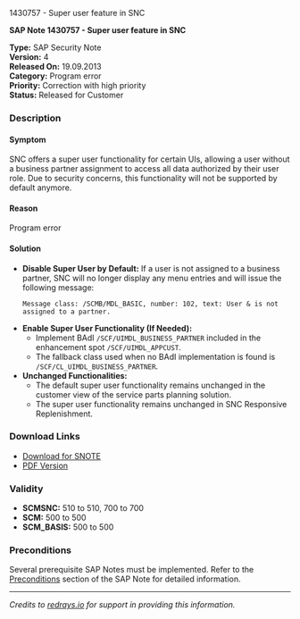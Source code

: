 1430757 - Super user feature in SNC

**SAP Note 1430757 - Super user feature in SNC**

**Type:** SAP Security Note  
**Version:** 4  
**Released On:** 19.09.2013  
**Category:** Program error  
**Priority:** Correction with high priority  
**Status:** Released for Customer  

### Description

#### Symptom
SNC offers a super user functionality for certain UIs, allowing a user without a business partner assignment to access all data authorized by their user role. Due to security concerns, this functionality will not be supported by default anymore.

#### Reason
Program error

#### Solution
- **Disable Super User by Default:** If a user is not assigned to a business partner, SNC will no longer display any menu entries and will issue the following message:
  ```
  Message class: /SCMB/MDL_BASIC, number: 102, text: User & is not assigned to a partner.
  ```
- **Enable Super User Functionality (If Needed):**
  - Implement BAdI `/SCF/UIMDL_BUSINESS_PARTNER` included in the enhancement spot `/SCF/UIMDL_APPCUST`.
  - The fallback class used when no BAdI implementation is found is `/SCF/CL_UIMDL_BUSINESS_PARTNER`.
- **Unchanged Functionalities:**
  - The default super user functionality remains unchanged in the customer view of the service parts planning solution.
  - The super user functionality remains unchanged in SNC Responsive Replenishment.

### Download Links
- [Download for SNOTE](https://notesdownloads.sap.com/note/0040000008437022017)
- [PDF Version](https://userapps.support.sap.com/sap/support/sfm/notes/print/0001430757?language=en-US&token=B8C6E6D7CBD09E400113173A57EC52AD)

### Validity
- **SCMSNC:** 510 to 510, 700 to 700
- **SCM:** 500 to 500
- **SCM_BASIS:** 500 to 500

### Preconditions
Several prerequisite SAP Notes must be implemented. Refer to the [Preconditions](https://me.sap.com/notes/0001430757) section of the SAP Note for detailed information.

---

*Credits to [redrays.io](https://redrays.io) for support in providing this information.*
